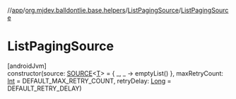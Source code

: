 //[app](../../../index.md)/[org.mjdev.balldontlie.base.helpers](../index.md)/[ListPagingSource](index.md)/[ListPagingSource](-list-paging-source.md)

# ListPagingSource

[androidJvm]\
constructor(source: [SOURCE](../index.md#1428666533%2FClasslikes%2F-912451524)&lt;[T](index.md)&gt; = { _, _ -&gt; emptyList() }, maxRetryCount: [Int](https://kotlinlang.org/api/latest/jvm/stdlib/kotlin/-int/index.html) = DEFAULT_MAX_RETRY_COUNT, retryDelay: [Long](https://kotlinlang.org/api/latest/jvm/stdlib/kotlin/-long/index.html) = DEFAULT_RETRY_DELAY)
